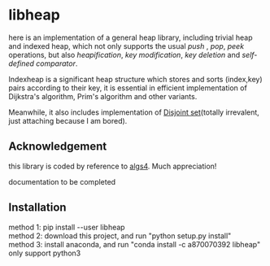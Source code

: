 # libheap
here is an implementation of a general heap library, including trivial heap and indexed heap, which not only supports the usual <em>push</em> , <em>pop</em>, <em>peek</em> operations, but also <em>heapification</em>, <em>key modification</em>, <em>key deletion</em> and <em>self-defined comparator</em>.  

Indexheap is a significant heap structure which stores and sorts (index,key) pairs according to their key, it is essential in efficient implementation of Dijkstra's algorithm, Prim's algorithm and other variants.  

Meanwhile, it also includes implementation of [Disjoint set](https://en.wikipedia.org/wiki/Disjoint-set_data_structure)(totally irrevalent, just attaching because I am bored).  
## Acknowledgement
this library is coded by reference to [algs4](https://algs4.cs.princeton.edu/code/). Much appreciation!


documentation to be completed    
## Installation  
method 1: pip install --user libheap  
method 2: download this project, and run "python setup.py install"  
method 3: install anaconda, and run "conda install -c a870070392 libheap"  
only support python3
